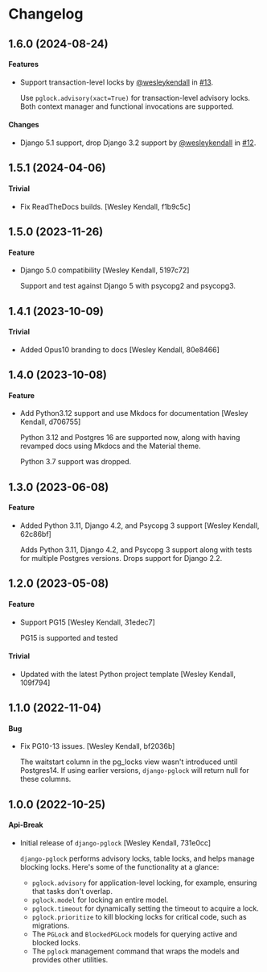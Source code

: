 # Changelog

## 1.6.0 (2024-08-24)

#### Features

- Support transaction-level locks by [@wesleykendall](https://github.com/wesleykendall) in [#13](https://github.com/Opus10/django-pglock/pull/13).

    Use `pglock.advisory(xact=True)` for transaction-level advisory locks. Both context manager and functional invocations are supported.

#### Changes

- Django 5.1 support, drop Django 3.2 support by [@wesleykendall](https://github.com/wesleykendall) in [#12](https://github.com/Opus10/django-pglock/pull/12).

## 1.5.1 (2024-04-06)

#### Trivial

  - Fix ReadTheDocs builds. [Wesley Kendall, f1b9c5c]

## 1.5.0 (2023-11-26)

#### Feature

  - Django 5.0 compatibility [Wesley Kendall, 5197c72]

    Support and test against Django 5 with psycopg2 and psycopg3.

## 1.4.1 (2023-10-09)

#### Trivial

  - Added Opus10 branding to docs [Wesley Kendall, 80e8466]

## 1.4.0 (2023-10-08)

#### Feature

  - Add Python3.12 support and use Mkdocs for documentation [Wesley Kendall, d706755]

    Python 3.12 and Postgres 16 are supported now, along with having revamped docs using Mkdocs and the Material theme.

    Python 3.7 support was dropped.

## 1.3.0 (2023-06-08)

#### Feature

  - Added Python 3.11, Django 4.2, and Psycopg 3 support [Wesley Kendall, 62c86bf]

    Adds Python 3.11, Django 4.2, and Psycopg 3 support along with tests for multiple Postgres versions. Drops support for Django 2.2.

## 1.2.0 (2023-05-08)

#### Feature

  - Support PG15 [Wesley Kendall, 31edec7]

    PG15 is supported and tested

#### Trivial

  - Updated with the latest Python project template [Wesley Kendall, 109f794]

## 1.1.0 (2022-11-04)

#### Bug

  - Fix PG10-13 issues. [Wesley Kendall, bf2036b]

    The waitstart column in the pg_locks view wasn't introduced until Postgres14.
    If using earlier versions, ``django-pglock`` will return null for these columns.

## 1.0.0 (2022-10-25)

#### Api-Break

  - Initial release of ``django-pglock`` [Wesley Kendall, 731e0cc]

    ``django-pglock`` performs advisory locks, table locks, and helps manage blocking locks.
    Here's some of the functionality at a glance:

    * ``pglock.advisory`` for application-level locking, for example, ensuring that tasks don't overlap.
    * ``pglock.model`` for locking an entire model.
    * ``pglock.timeout`` for dynamically setting the timeout to acquire a lock.
    * ``pglock.prioritize`` to kill blocking locks for critical code, such as migrations.
    * The ``PGLock`` and ``BlockedPGLock`` models for querying active and blocked locks.
    * The ``pglock`` management command that wraps the models and provides other utilities.
